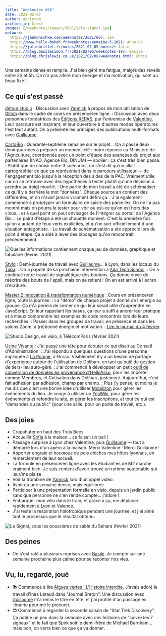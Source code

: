 ```yaml
---
title: "Weeknotes #58"
date: 2021-02-07
author: oncletom
written_in: Crest
images: [/weeknotes/images/2021/2/le-signal.jpg]
network:
  https://janmonschke.com/weeknotes/2021/06/: Jan
  https://www.hello-bokeh.fr/weeknotes/semaine-5-2021: Anne-So
  https://juliebrillet.fr/notes/2021_02_05_notes/: Julie
  https://blog.basilesimon.fr/2021/02/05/weeknotes-19/: Basile
  https://blog.chrislowis.co.uk/2021/02/08/weeknotes.html: Chris
---
```


Une semaine dense et remplie. J'ai bien géré ma fatigue, malgré des réveils entre 3h et 5h. Ça n'a pas altéré mon énergie et ma motivation, qui sont au beau fixe !

<!--more-->

## Ce qui s'est passé

[détour.studio]
: Discussion avec [Yannick] à propos de mon utilisation de [Glitch](https://glitch.com) dans le cadre de cours en présence/en ligne.
: Discussion avec deux personnes fondatrices des [Éditions REPAS](http://editionsrepas.free.fr/), par l'entremise de [Valentine](https://www.twitter.com/PorcheValentine). Leur parcours est inspirant, et leur ouverture à d'autres modes opératoires l'est tout autant. On a présenté les principes des publications multi-formats avec [Guillaume].

[CartoBio]
: Quarante-septième semaine sur le projet.
: On a passé deux demi-journées à préparer un moment-clé : notre réponse au Ministère de l'Agriculture, coordonnée avec un point d'étape des avancées du projet aux partenaires (INAO, Agence Bio, DINUM) — spoiler : ça s'est très bien passé.
: Plutôt que de choisir entre 3 scénarios, on s'est dit qu'on allait cartographier ce que ça représentait dans le parcours utilisateur — de l'engagement bio jusqu'à la réception des aides de la PAC. Vraiment utile, car on se retrouve avec des hypothèses à tester plutôt qu'une décision à prendre au doigt mouillé.
: Une partie de mon travail a été de schématiser ce qu'il y a derrière le mot "données". Chaque source en contient des différentes, et on n'avait jamais vraiment défini ça.
: J'ai également commencé à prototyper un formulaire de saisie des parcelles. On ne l'a pas montré mais on pourra le tester pour voir où est-ce qu'on est hors des clous… et à quel point on peut envisager de l'intégrer au portail de l'Agence Bio.
: Le point d'étape a été un chouette moment. C'est la première fois qu'on a autant de feux verts explicites, et qu'on sort officiellement d'une situation antagoniste.
: Le travail de schématisation a été apprécié lors du point d'étape. Ça a aidé à lever des blocages qu'on rencontrait précédemment.

![](/weeknotes/images/2021/2/cartobio-donnees.png "Quelles informations contiennent chaque jeu de données, graphique et tabulaire (février 2021)")

[Stylo]
: Demi-journée de travail avec [Guillaume]… à Lyon, dans les locaux du [Tuba](https://www.tuba-lyon.com/).
: On a papoté de sa prochaine intervention à [Ada Tech School](https://adatechschool.fr).
: On a continué notre travail de signalétique des boutons. Ça donne envie de réécrire des bouts de l'appli, mais on se retient ! On en est arrivé à l'écran d'écriture.

[Master 2 Innovation & transformation numérique]
: Cours en présence/en ligne, toute la journée.
: La "démo" de chaque projet a donné de l'énergie au groupe. Ça m'a permis de cerner ce qui leur serait utile d'apprendre en JavaScript. En leur rappelant les bases, ça leur a suffi à ancrer leur pratique et à mieux comprendre les exemples de code rencontrés lors de leurs recherches.
: Passer dans les groupes de travail, en présence et dans les salons Zoom, a (re)donné énergie et motivation.
: [Lire le journal du 4 février](https://github.com/oncletom/m2-min-2020/blob/main/JOURNAL.md#jeudi-4-f%C3%A9vrier-2021).

![](/weeknotes/images/2021/2/studio-design.jpg "Studio Design, en visio, à TélécomParis (février 2021)")

[Usine Vivante]
: J'ai passé une tête pour écouter ce qui disait au Conseil d'Administration.
: J'ai répondu à quelques questions d'une personne impliquée à [La Pompe](https://atelier-lapompe.com/), à Florac. Visiblement il y a un besoin de partage d'expérience autour de l'utilisation de Dolibarr, en tant qu'outil de gestion de tiers-lieu auto-géré.
: J'ai commencé à développer un petit [outil de conversion de données en provenance d'HelloAsso](https://oncletom.github.io/helloasso-dolibarr/), pour les importer comme Membres, et Cotisation dans Dolibarr, justement. Aujourd'hui, c'est fait adhésion par adhésion, champ par champ.
: Plus j'y pense, et moins je me dis que c'est une bonne idée d'utiliser [Mobilizon](https://joinmobilizon.org/) pour gérer les événements du lieu. Je songe à utiliser un [YesWiki], pour gérer les événements _et_ refondre le site, _et_ gérer les inscriptions, _et_ tout ce qui est "demandes du public" (pour une salle, pour un poste de travail, etc.).

## Des joies

- Crapahuter en haut des Trois Becs.
- Accueillir [Sofia](https://twitter.com/sofiaboulaarab) à la maison… ça faisait un bail !
- Passage surprise à Lyon chez Valentine, puis [Guillaume] — tout a démarré lors d'un apéro à la maison. Merci Valentine ! Merci Guillaume !
- Apporter engrain et houmous de pois chiches mes hôtes lyonnais, en remerciement de leur accueil.
- La formule en présence/en ligne avec les étudiant·es de M2 marche vraiment bien. Je suis content d'avoir trouvé un rythme soutenable qui leur/me plaise.
- Voir la trombine de [Yannick] lors d'un appel vidéo.
- Avoir eu une semaine dense, mais équilibrée
- Participer à une présentation formelle en visio, depuis un jardin public sans que personne ne s'en rende compte… j'adore !
- Embarquer mon vélo dans le train, et grâce à ça, me déplacer rapidement à Lyon et Valence.
- J'ai testé la respiration holotropique pendant une journée, et j'ai aimé tant le processus que le résultat obtenu.

![](/weeknotes/images/2021/2/le-signal.jpg "Le Signal, sous les poussières de sable du Sahara (février 2021)")

## Des peines

- On s'est raté à plusieurs reprises avec [Basile]. Je compte sur une semaine prochaine plus calme pour se raconter nos vies.

## Vu, lu, regardé, joué

- 📚 Commencé à lire [Algues vertes : L'Histoire interdite](https://www.editions-delcourt.fr/bd/series/serie-algues-vertes-l-histoire-interdite/album-algues-vertes-l-histoire-interdite). J'avais adoré le travail d'Inès Léraud dans "Journal Breton". Une discussion avec [Guillaume] m'a remis le titre en tête, et j'ai profité d'un passage en librairie pour me le procurer.
- 📺 Commencé à regarder la seconde saison de "Star Trek Discovery". Ça patine un peu dans la semoule avec ces histoires de "suivre les 7 signaux" et le fait que Spok soit le demi-frère de Michael Burnham… mais bon, on verra bien ce que ça va donner.

[détour.studio]: /
[Solstice]: https://solstice.coop/
[Stylo]: https://github.com/EcrituresNumeriques/stylo
[CartoBio]: https://cartobio.org/
[Usine Vivante]: https://www.usinevivante.org
[Master 2 Design et Management de l'Innovation Interactive]: https://www.gobelins.fr/formation/mdi-design-et-management-de-l-innovation-interactive-cycle-2-lead-technique-ou-lead
[Master 2 Innovation & transformation numérique]: https://www.sciencespo.fr/ecole-management-innovation/fr/formations/innovation-transformation-numerique.html
[La Zone]: http://la.zone
[YesWiki]: https://yeswiki.net
[Rencontres de Die et de la Biovallée]: https://www.ecologieauquotidien.fr/

[Noémie]: https://noemiegirard.co
[Guillaume]: https://www.yuzutech.fr/
[Antoine]: https://www.quaternum.net/
[Yannick]: https://elsif.fr/
[Basile]: https://basilesimon.fr/
[Maïtané]: https://maiwann.net/
[Laurent]: https://cocotier.xyz/
